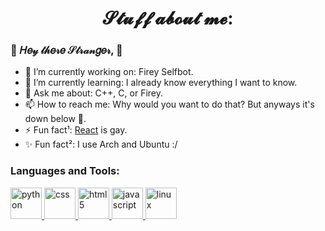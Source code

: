 <h1 align="center">𝓢𝓽𝓾𝓯𝓯 𝓪𝓫𝓸𝓾𝓽 𝓶𝓮:</h1>

### 🌙 𝐻𝑒𝓎 𝓉𝒽𝑒𝓇𝑒 𝒮𝓉𝓇𝒶𝓃𝑔𝑒𝓇, 🌙

- 🔭 I’m currently working on: Firey Selfbot.
- 🌱 I’m currently learning: I already know everything I want to know.								
- 💬 Ask me about: C++, C, or Firey.
- 📫 How to reach me: Why would you want to do that? But anyways it's down below 👀.
- ⚡ Fun fact¹: [React](https://github.com/reactdev1337) is gay.
- ✨ Fun fact²: I use Arch and Ubuntu :/

<h3 align="left">Languages and Tools:</h3>
<a href="https://www.python.org" target="_blank"> <img src="https://img.icons8.com/nolan/64/python.png" alt="python" width="50" height="50"/> </a>
<a href="https://www.w3schools.com/css/" target="_blank"> <img src="https://img.icons8.com/nolan/64/css-filetype.png" alt="css" width="50" height="50"/> </a>
<a href="https://www.w3.org/html/" target="_blank"> <img src="https://img.icons8.com/nolan/64/html-5.png" alt="html5" width="50" height="50"/> </a>
<a href="https://developer.mozilla.org/en-US/docs/Web/JavaScript" target="_blank"> <img src="https://img.icons8.com/nolan/64/javascript.png" alt="javascript" width="50" height="50"/> </a>
<a href="https://www.linux.org/" target="_blank"> <img src="https://img.icons8.com/nolan/64/linux--v1.png" alt="linux" width="50" height="50"/> </a>
</p>
